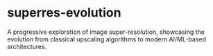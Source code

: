 # superres-evolution
A progressive exploration of image super-resolution, showcasing the evolution from classical upscaling algorithms to modern AI/ML-based architectures.
